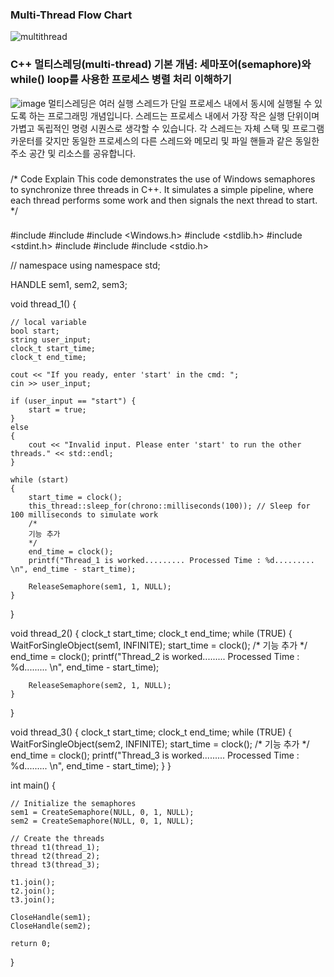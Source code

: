 ### Multi-Thread Flow Chart
![multithread](https://github.com/parkppjjmm/MultiThreadProject/assets/56201670/f26fed4f-6490-49bf-a5ae-112c4ffe719e)


### C++ 멀티스레딩(multi-thread) 기본 개념: 세마포어(semaphore)와 while() loop를 사용한 프로세스 병렬 처리 이해하기
![image](https://github.com/parkppjjmm/MultiThreadProject/assets/56201670/e0e85631-c14d-40ac-9056-b068c5079bac)
멀티스레딩은 여러 실행 스레드가 단일 프로세스 내에서 동시에 실행될 수 있도록 하는 프로그래밍 개념입니다. 스레드는 프로세스 내에서 가장 작은 실행 단위이며 가볍고 독립적인 명령 시퀀스로 생각할 수 있습니다. 각 스레드는 자체 스택 및 프로그램 카운터를 갖지만 동일한 프로세스의 다른 스레드와 메모리 및 파일 핸들과 같은 동일한 주소 공간 및 리소스를 공유합니다.

###
/* Code Explain
This code demonstrates the use of Windows semaphores to synchronize three threads in C++. 
It simulates a simple pipeline, where each thread performs some work and then signals the next thread to start. 
*/

###
#include <iostream>
#include <thread>
#include <Windows.h>
#include <stdlib.h>
#include <stdint.h>
#include <ctime>
#include <vector>
#include <stdio.h>

// namespace
using namespace std;

HANDLE sem1, sem2, sem3;

void thread_1() {

	// local variable 
	bool start;
	string user_input;
	clock_t start_time;
	clock_t end_time;

	cout << "If you ready, enter 'start' in the cmd: ";
	cin >> user_input;

	if (user_input == "start") {
		start = true;
	}
	else
	{
		cout << "Invalid input. Please enter 'start' to run the other threads." << std::endl;
	}

	while (start)
	{
		start_time = clock();
		this_thread::sleep_for(chrono::milliseconds(100)); // Sleep for 100 milliseconds to simulate work
		/*
		기능 추가
		*/
		end_time = clock();
		printf("Thread_1 is worked......... Processed Time : %d......... \n", end_time - start_time);

		ReleaseSemaphore(sem1, 1, NULL);
	}

}

void thread_2() {
	clock_t start_time;
	clock_t end_time;
	while (TRUE) {
		WaitForSingleObject(sem1, INFINITE);
		start_time = clock();
		/*
		기능 추가
		*/
		end_time = clock();
		printf("Thread_2 is worked......... Processed Time : %d......... \n", end_time - start_time);
		
		ReleaseSemaphore(sem2, 1, NULL);
	}
}

void thread_3() {
	clock_t start_time;
	clock_t end_time;
	while (TRUE) {
		WaitForSingleObject(sem2, INFINITE);
		start_time = clock();
		/*
		기능 추가
		*/
		end_time = clock();
		printf("Thread_3 is worked......... Processed Time : %d......... \n", end_time - start_time);
	}
}

int main() {

	// Initialize the semaphores
	sem1 = CreateSemaphore(NULL, 0, 1, NULL);
	sem2 = CreateSemaphore(NULL, 0, 1, NULL);

	// Create the threads
	thread t1(thread_1);
	thread t2(thread_2);
	thread t3(thread_3);

	t1.join();
	t2.join();
	t3.join();

	CloseHandle(sem1);
	CloseHandle(sem2);

	return 0;
}
